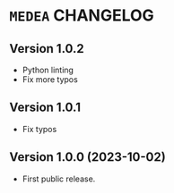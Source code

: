 # `MEDEA` CHANGELOG

## Version 1.0.2

- Python linting
- Fix more typos

## Version 1.0.1

- Fix typos

## Version 1.0.0 (2023-10-02)
- First public release.
